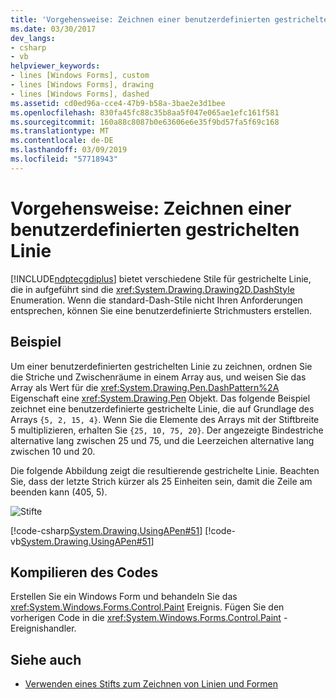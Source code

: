 ```yaml
---
title: 'Vorgehensweise: Zeichnen einer benutzerdefinierten gestrichelten Linie'
ms.date: 03/30/2017
dev_langs:
- csharp
- vb
helpviewer_keywords:
- lines [Windows Forms], custom
- lines [Windows Forms], drawing
- lines [Windows Forms], dashed
ms.assetid: cd0ed96a-cce4-47b9-b58a-3bae2e3d1bee
ms.openlocfilehash: 830fa45fc88c35b8aa5f047e065ae1efc161f581
ms.sourcegitcommit: 160a88c8087b0e63606e6e35f9bd57fa5f69c168
ms.translationtype: MT
ms.contentlocale: de-DE
ms.lasthandoff: 03/09/2019
ms.locfileid: "57718943"
---
```

# <a name="how-to-draw-a-custom-dashed-line"></a>Vorgehensweise: Zeichnen einer benutzerdefinierten gestrichelten Linie
[!INCLUDE[ndptecgdiplus](../../../../includes/ndptecgdiplus-md.md)] bietet verschiedene Stile für gestrichelte Linie, die in aufgeführt sind die <xref:System.Drawing.Drawing2D.DashStyle> Enumeration. Wenn die standard-Dash-Stile nicht Ihren Anforderungen entsprechen, können Sie eine benutzerdefinierte Strichmusters erstellen.  
  
## <a name="example"></a>Beispiel  
 Um einer benutzerdefinierten gestrichelten Linie zu zeichnen, ordnen Sie die Striche und Zwischenräume in einem Array aus, und weisen Sie das Array als Wert für die <xref:System.Drawing.Pen.DashPattern%2A> Eigenschaft eine <xref:System.Drawing.Pen> Objekt. Das folgende Beispiel zeichnet eine benutzerdefinierte gestrichelte Linie, die auf Grundlage des Arrays `{5, 2, 15, 4}`. Wenn Sie die Elemente des Arrays mit der Stiftbreite 5 multiplizieren, erhalten Sie `{25, 10, 75, 20}`. Der angezeigte Bindestriche alternative lang zwischen 25 und 75, und die Leerzeichen alternative lang zwischen 10 und 20.  
  
 Die folgende Abbildung zeigt die resultierende gestrichelte Linie. Beachten Sie, dass der letzte Strich kürzer als 25 Einheiten sein, damit die Zeile am beenden kann (405, 5).  
  
 ![Stifte](./media/pens6.gif "pens6")  
  
 [!code-csharp[System.Drawing.UsingAPen#51](~/samples/snippets/csharp/VS_Snippets_Winforms/System.Drawing.UsingAPen/CS/Class1.cs#51)]
 [!code-vb[System.Drawing.UsingAPen#51](~/samples/snippets/visualbasic/VS_Snippets_Winforms/System.Drawing.UsingAPen/VB/Class1.vb#51)]  
  
## <a name="compiling-the-code"></a>Kompilieren des Codes  
 Erstellen Sie ein Windows Form und behandeln Sie das <xref:System.Windows.Forms.Control.Paint> Ereignis. Fügen Sie den vorherigen Code in die <xref:System.Windows.Forms.Control.Paint> -Ereignishandler.  
  
## <a name="see-also"></a>Siehe auch
- [Verwenden eines Stifts zum Zeichnen von Linien und Formen](using-a-pen-to-draw-lines-and-shapes.md)
